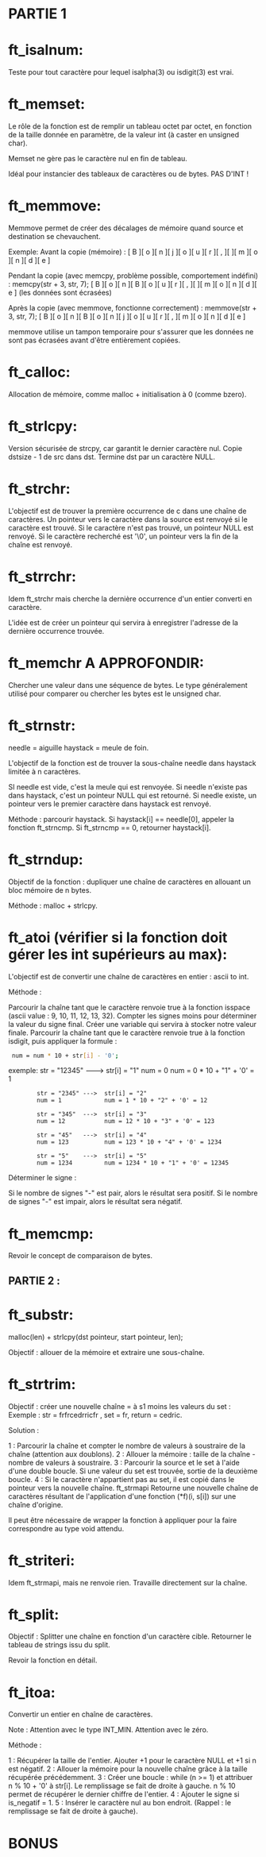 # PARTIE 1

# ft_isalnum:

Teste pour tout caractère pour lequel isalpha(3) ou isdigit(3) est vrai.

# ft_memset:

Le rôle de la fonction est de remplir un tableau octet par octet, en fonction de la taille donnée en paramètre, de la valeur int (à caster en unsigned char).

Memset ne gère pas le caractère nul en fin de tableau.

Idéal pour instancier des tableaux de caractères ou de bytes. PAS D'INT !

# ft_memmove:

Memmove permet de créer des décalages de mémoire quand source et destination se chevauchent.

Exemple: Avant la copie (mémoire) : [ B ][ o ][ n ][ j ][ o ][ u ][ r ][ , ][ ][ m ][ o ][ n ][ d ][ e ]

Pendant la copie (avec memcpy, problème possible, comportement indéfini) : memcpy(str + 3, str, 7); 
[ B ][ o ][ n ][ B ][ o ][ u ][ r ][ , ][ ][ m ][ o ][ n ][ d ][ e ] (les données sont écrasées)

Après la copie (avec memmove, fonctionne correctement) : memmove(str + 3, str, 7); 
[ B ][ o ][ n ][ B ][ o ][ n ][ j ][ o ][ u ][ r ][ , ][ m ][ o ][ n ][ d ][ e ]

memmove utilise un tampon temporaire pour s'assurer que les données ne sont pas écrasées avant d'être entièrement copiées.

# ft_calloc:

Allocation de mémoire, comme malloc + initialisation à 0 (comme bzero).

# ft_strlcpy:

Version sécurisée de strcpy, car garantit le dernier caractère nul. Copie dstsize - 1 de src dans dst. Termine dst par un caractère NULL.

# ft_strchr:

L'objectif est de trouver la première occurrence de c dans une chaîne de caractères. Un pointeur vers le caractère dans la source est renvoyé si le caractère est trouvé. Si le caractère n'est pas trouvé, un pointeur NULL est renvoyé. Si le caractère recherché est '\0', un pointeur vers la fin de la chaîne est renvoyé.

# ft_strrchr:

Idem ft_strchr mais cherche la dernière occurrence d'un entier converti en caractère.

L'idée est de créer un pointeur qui servira à enregistrer l'adresse de la dernière occurrence trouvée.

# ft_memchr A APPROFONDIR:

Chercher une valeur dans une séquence de bytes. Le type généralement utilisé pour comparer ou chercher les bytes est le unsigned char.

# ft_strnstr:

needle = aiguille 
haystack = meule de foin.

L'objectif de la fonction est de trouver la sous-chaîne needle dans haystack limitée à n caractères.

SI needle est vide, c'est la meule qui est renvoyée. Si needle n'existe pas dans haystack, c'est un pointeur NULL qui est retourné. Si needle existe, un pointeur vers le premier caractère dans haystack est renvoyé.

Méthode : parcourir haystack. Si haystack[i] == needle[0], appeler la fonction ft_strncmp. Si ft_strncmp == 0, retourner haystack[i].

# ft_strndup:

Objectif de la fonction : dupliquer une chaîne de caractères en allouant un bloc mémoire de n bytes.

Méthode : malloc + strlcpy.

# ft_atoi (vérifier si la fonction doit gérer les int supérieurs au max):

L'objectif est de convertir une chaîne de caractères en entier : ascii to int.

Méthode :

Parcourir la chaîne tant que le caractère renvoie true à la fonction isspace (ascii value : 9, 10, 11, 12, 13, 32).
Compter les signes moins pour déterminer la valeur du signe final.
Créer une variable qui servira à stocker notre valeur finale.
Parcourir la chaîne tant que le caractère renvoie true à la fonction isdigit, puis appliquer la formule :

```bash
 num = num * 10 + str[i] - '0';
```

exemple:    str = "12345" --->  str[i] = "1"
            num = 0             num = 0 * 10 + "1" + '0' = 1

            str = "2345" --->  str[i] = "2"
            num = 1            num = 1 * 10 + "2" + '0' = 12

            str = "345"  --->  str[i] = "3"
            num = 12           num = 12 * 10 + "3" + '0' = 123

            str = "45"   --->  str[i] = "4"
            num = 123          num = 123 * 10 + "4" + '0' = 1234

            str = "5"    --->  str[i] = "5"
            num = 1234         num = 1234 * 10 + "1" + '0' = 12345

Déterminer le signe :

Si le nombre de signes "-" est pair, alors le résultat sera positif. Si le nombre de signes "-" est impair, alors le résultat sera négatif.

# ft_memcmp:

Revoir le concept de comparaison de bytes.

## PARTIE 2 :

# ft_substr:

malloc(len) + strlcpy(dst pointeur, start pointeur, len);

Objectif : allouer de la mémoire et extraire une sous-chaîne.

# ft_strtrim:

Objectif : créer une nouvelle chaîne = à s1 moins les valeurs du set : Exemple : str = frfrcedrricfr , set = fr, return = cedric.

Solution :

1 : Parcourir la chaîne et compter le nombre de valeurs à soustraire de la chaîne (attention aux doublons).
2 : Allouer la mémoire : taille de la chaîne - nombre de valeurs à soustraire.
3 : Parcourir la source et le set à l'aide d'une double boucle.
Si une valeur du set est trouvée, sortie de la deuxième boucle.
4 : Si le caractère n'appartient pas au set, il est copié dans le pointeur vers la nouvelle chaîne.
ft_strmapi
Retourne une nouvelle chaîne de caractères résultant de l'application d'une fonction (*f)(i, s[i]) sur une chaîne d'origine.

Il peut être nécessaire de wrapper la fonction à appliquer pour la faire correspondre au type void attendu.

# ft_striteri:

Idem ft_strmapi, mais ne renvoie rien. Travaille directement sur la chaîne.

# ft_split:

Objectif : Splitter une chaîne en fonction d'un caractère cible. Retourner le tableau de strings issu du split.

Revoir la fonction en détail.

# ft_itoa:

Convertir un entier en chaîne de caractères.

Note : Attention avec le type INT_MIN. Attention avec le zéro.

Méthode :

1 : Récupérer la taille de l'entier. Ajouter +1 pour le caractère NULL et +1 si n est négatif.
2 : Allouer la mémoire pour la nouvelle chaîne grâce à la taille récupérée précédemment.
3 : Créer une boucle : while (n >= 1) et attribuer n % 10 + '0' à str[i]. Le remplissage se fait de droite à gauche. n % 10 permet de récupérer le dernier chiffre de l'entier.
4 : Ajouter le signe si is_negatif = 1.
5 : Insérer le caractère nul au bon endroit. (Rappel : le remplissage se fait de droite à gauche).

# BONUS